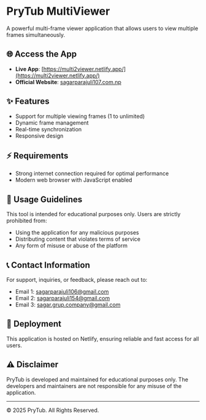 # PryTub MultiViewer

A powerful multi-frame viewer application that allows users to view multiple frames simultaneously.

## 🌐 Access the App

- **Live App**: [https://multi2viewer.netlify.app/](https://multi2viewer.netlify.app/)
- **Official Website**: [sagarparajuli107.com.np](https://sagarparajuli107.com.np)

## ✨ Features

- Support for multiple viewing frames (1 to unlimited)
- Dynamic frame management
- Real-time synchronization
- Responsive design

## ⚡ Requirements

- Strong internet connection required for optimal performance
- Modern web browser with JavaScript enabled

## 📝 Usage Guidelines

This tool is intended for educational purposes only. Users are strictly prohibited from:
- Using the application for any malicious purposes
- Distributing content that violates terms of service
- Any form of misuse or abuse of the platform

## 📞 Contact Information

For support, inquiries, or feedback, please reach out to:
- Email 1: sagarparajuli106@gmail.com
- Email 2: sagarparajuli154@gmail.com
- Email 3: sagar.grup.company@gmail.com

## 🚀 Deployment

This application is hosted on Netlify, ensuring reliable and fast access for all users.

## ⚠️ Disclaimer

PryTub is developed and maintained for educational purposes only. The developers and maintainers are not responsible for any misuse of the application.

---
© 2025 PryTub. All Rights Reserved.

